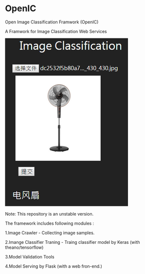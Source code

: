 # OpenIC
Open Image Classification Framwork (OpenIC)

A Framwork for Image Classification Web Services


![arch](https://raw.githubusercontent.com/HCTsai/OpenIC/master/imgclf.png) 

Note: This repository is an unstable version. 


The framework includes following modules :

1.Image Crawler - Collecting image samples.

2.Imange Classifier Traning - Traing classifier model by Keras (with theano/tensorflow)

3.Model Validation Tools

4.Model Serving by Flask (with a web fron-end.)
